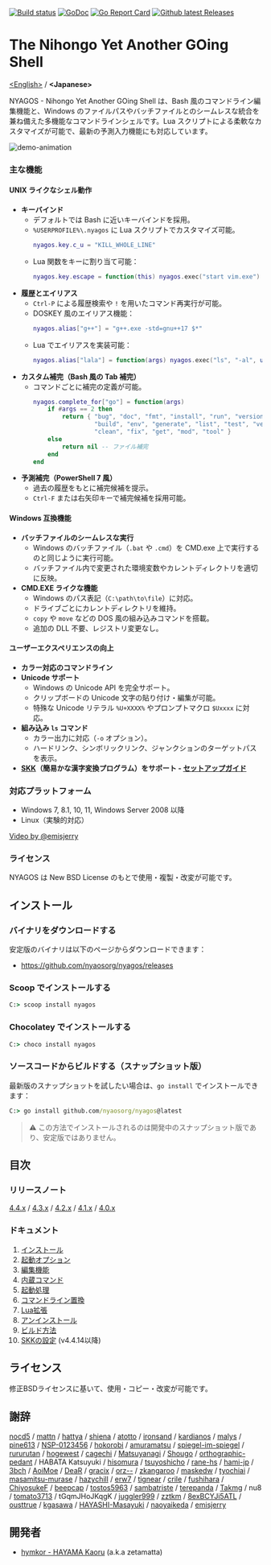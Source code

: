 [![Build status](https://ci.appveyor.com/api/projects/status/bh7866s6oasvchpj?svg=true)](https://ci.appveyor.com/project/zetamatta/nyagos)
[![GoDoc](https://godoc.org/github.com/nyaosorg/nyagos?status.svg)](https://godoc.org/github.com/nyaosorg/nyagos)
[![Go Report Card](https://goreportcard.com/badge/github.com/nyaosorg/nyagos)](https://goreportcard.com/report/github.com/nyaosorg/nyagos)
[![Github latest Releases](https://img.shields.io/github/downloads/nyaosorg/nyagos/latest/total.svg)](https://github.com/nyaosorg/nyagos/releases/latest)

The Nihongo Yet Another GOing Shell
===================================

[&lt;English&gt;](./README.md) / **&lt;Japanese&gt;**

NYAGOS - Nihongo Yet Another GOing Shell は、Bash 風のコマンドライン編集機能と、Windows のファイルパスやバッチファイルとのシームレスな統合を兼ね備えた多機能なコマンドラインシェルです。Lua スクリプトによる柔軟なカスタマイズが可能で、最新の予測入力機能にも対応しています。

![demo-animation](./demo.gif)

### 主な機能

#### UNIX ライクなシェル動作
- **キーバインド**
  - デフォルトでは Bash に近いキーバインドを採用。
  - `%USERPROFILE%\.nyagos` に Lua スクリプトでカスタマイズ可能。
    ```lua
    nyagos.key.c_u = "KILL_WHOLE_LINE"
    ```
  - Lua 関数をキーに割り当て可能：
    ```lua
    nyagos.key.escape = function(this) nyagos.exec("start vim.exe") end
    ```
- **履歴とエイリアス**
  - `Ctrl-P` による履歴検索や `!` を用いたコマンド再実行が可能。
  - DOSKEY 風のエイリアス機能：
    ```lua
    nyagos.alias["g++"] = "g++.exe -std=gnu++17 $*"
    ```
  - Lua でエイリアスを実装可能：
    ```lua
    nyagos.alias["lala"] = function(args) nyagos.exec("ls", "-al", unpack(args)) end
    ```
- **カスタム補完（Bash 風の Tab 補完）**
  - コマンドごとに補完の定義が可能。
    ```lua
    nyagos.complete_for["go"] = function(args)
        if #args == 2 then
            return { "bug", "doc", "fmt", "install", "run", "version",
                     "build", "env", "generate", "list", "test", "vet",
                     "clean", "fix", "get", "mod", "tool" }
        else
            return nil -- ファイル補完
        end
    end
    ```
- **予測補完（PowerShell 7 風）**
  - 過去の履歴をもとに補完候補を提示。
  - `Ctrl-F` または右矢印キーで補完候補を採用可能。

#### Windows 互換機能
- **バッチファイルのシームレスな実行**
  - Windows のバッチファイル（`.bat` や `.cmd`）を CMD.exe 上で実行するのと同じように実行可能。
  - バッチファイル内で変更された環境変数やカレントディレクトリを適切に反映。
- **CMD.EXE ライクな機能**
  - Windows のパス表記（`C:\path\to\file`）に対応。
  - ドライブごとにカレントディレクトリを維持。
  - `copy` や `move` などの DOS 風の組み込みコマンドを搭載。
  - 追加の DLL 不要、レジストリ変更なし。

#### ユーザーエクスペリエンスの向上
- **カラー対応のコマンドライン**
- **Unicode サポート**
  - Windows の Unicode API を完全サポート。
  - クリップボードの Unicode 文字の貼り付け・編集が可能。
  - 特殊な Unicode リテラル `%U+XXXX%` やプロンプトマクロ `$Uxxxx` に対応。
- **組み込み `ls` コマンド**
  - カラー出力に対応（`-o` オプション）。
  - ハードリンク、シンボリックリンク、ジャンクションのターゲットパスを表示。
- **[SKK]（簡易かな漢字変換プログラム）をサポート - [セットアップガイド][SKKSetUpJa]**

### 対応プラットフォーム
- Windows 7, 8.1, 10, 11, Windows Server 2008 以降
- Linux（実験的対応）

[Video by @emisjerry](https://www.youtube.com/watch?v=WsfIrBWwAh0)

[SKK]: https://ja.wikipedia.org/wiki/SKK
[SKKSetUpJa]: doc/10-SetupSKK_ja.md

### ライセンス
NYAGOS は New BSD License のもとで使用・複製・改変が可能です。

インストール
------------

### バイナリをダウンロードする

安定版のバイナリは以下のページからダウンロードできます：

* https://github.com/nyaosorg/nyagos/releases

### Scoop でインストールする

```cmd
C:> scoop install nyagos
```

### Chocolatey でインストールする

```cmd
C:> choco install nyagos
```

### ソースコードからビルドする（スナップショット版）

最新版のスナップショットを試したい場合は、`go install` でインストールできます：

```cmd
C:> go install github.com/nyaosorg/nyagos@latest
```

> ⚠️ この方法でインストールされるのは開発中のスナップショット版であり、安定版ではありません。

目次
----

### リリースノート

[4.4.x](doc/release_note_ja.md)
/ [4.3.x](doc/history-4.3_ja.md)
/ [4.2.x](doc/history-4.2_ja.md)
/ [4.1.x](doc/history-4.1_ja.md)
/ [4.0.x](doc/history-4.0_ja.md)

### ドキュメント

1. [インストール](doc/01-Install_ja.md)
2. [起動オプション](doc/02-Options_ja.md)
3. [編集機能](doc/03-Readline_ja.md)
4. [内蔵コマンド](doc/04-Commands_ja.md)
5. [起動処理](doc/05-Startup_ja.md)
6. [コマンドライン置換](doc/06-Substitution_ja.md)
7. [Lua拡張](doc/07-LuaFunctions_ja.md)
8. [アンインストール](doc/08-Uninstall_ja.md)
9. [ビルド方法](doc/09-Build_ja.md)
10. [SKKの設定](doc/10-SetupSKK_ja.md) (v4.4.14以降)

ライセンス
----------

修正BSDライセンスに基いて、使用・コピー・改変が可能です。

謝辞
----

[nocd5](https://github.com/nocd5)
/ [mattn](https://github.com/mattn)
/ [hattya](https://github.com/hattya)
/ [shiena](https://github.com/shiena)
/ [atotto](https://github.com/atotto)
/ [ironsand](https://github.com/ironsand)
/ [kardianos](https://github.com/kardianos)
/ [malys](https://github.com/malys)
/ [pine613](https://github.com/pine613)
/ [NSP-0123456](https://github.com/NSP-0123456)
/ [hokorobi](https://github.com/hokorobi)
/ [amuramatsu](https://github.com/amuramatsu)
/ [spiegel-im-spiegel](https://github.com/spiegel-im-spiegel)
/ [rururutan](https://github.com/rururutan/)
/ [hogewest](https://github.com/hogewest)
/ [cagechi](https://github.com/cagechi)
/ [Matsuyanagi](https://github.com/Matsuyanagi)
/ [Shougo](https://github.com/Shougo)
/ [orthographic-pedant](https://github.com/orthographic-pedant)
/ HABATA Katsuyuki
/ [hisomura](https://github.com/hisomura)
/ [tsuyoshicho](https://github.com/tsuyoshicho)
/ [rane-hs](https://github.com/rane-hs)
/ [hami-jp](https://github.com/hami-jp)
/ [3bch](https://github.com/3bch)
/ [AoiMoe](https://github.com/aoimoe)
/ [DeaR](https://github.com/DeaR)
/ [gracix](https://github.com/gracix)
/ [orz--](https://github.com/orz--)
/ [zkangaroo](https://github.com/zkangaroo)
/ [maskedw](https://github.com/maskedw)
/ [tyochiai](https://github.com/tyochiai)
/ [masamitsu-murase](https://github.com/masamitsu-murase)
/ [hazychill](https://github.com/hazychill)
/ [erw7](https://github.com/erw7)
/ [tignear](https://github.com/tignear)
/ [crile](https://github.com/crile)
/ [fushihara](https://github.com/fushihara)
/ [ChiyosukeF](https://twitter.com/ChiyosukeF)
/ [beepcap](https://twitter.com/beepcap)
/ [tostos5963](https://github.com/tostos5963)
/ [sambatriste](https://github.com/sambatriste)
/ [terepanda](https://github.com/terepanda)
/ [Takmg](https://github.com/Takmg)
/ nu8 <!-- (https://github.com/nu8) -->
/ [tomato3713](https://github.com/tomato3713)
/ tGqmJHoJKqgK <!-- (https://github.com/tGqmJHoJKqgK) -->
/ [juggler999](https://github.com/juggler999)
/ [zztkm](https://github.com/zztkm)
/ [8exBCYJi5ATL](https://github.com/8exBCYJi5ATL)
/ [ousttrue](https://github.com/ousttrue)
/ [kgasawa](https://github.com/kgasawa)
/ [HAYASHI-Masayuki](https://github.com/HAYASHI-Masayuki)
/ [naoyaikeda](https://github.com/naoyaikeda)
/ [emisjerry](https://github.com/emisjerry)

開発者
------

* [hymkor - HAYAMA Kaoru](https://github.com/hymkor) (a.k.a zetamatta)
<!-- vim:set fenc=utf8 -->
